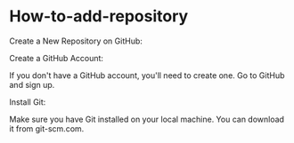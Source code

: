 # How-to-add-repository
Create a New Repository on GitHub:

Create a GitHub Account:

If you don't have a GitHub account, you'll need to create one. Go to GitHub and sign up.

Install Git:

Make sure you have Git installed on your local machine. You can download it from git-scm.com.

